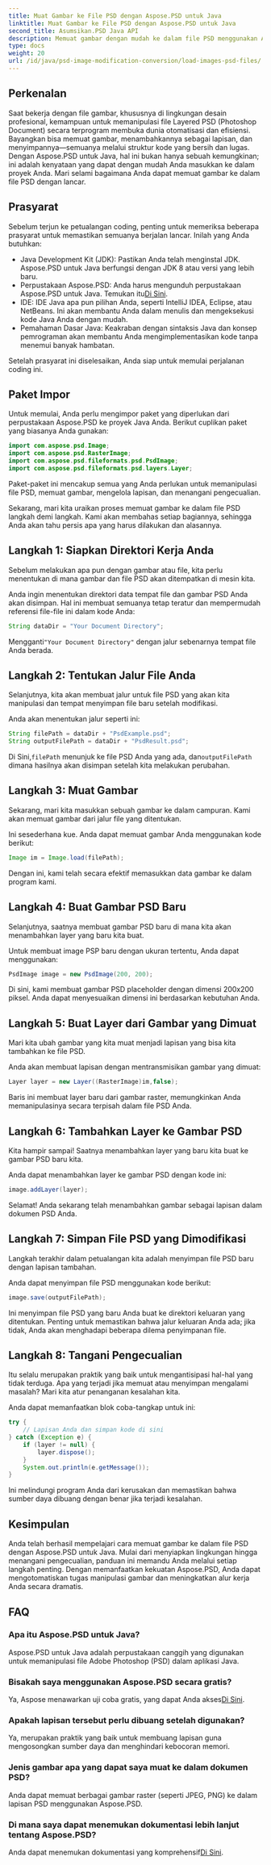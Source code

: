 ```yaml
---
title: Muat Gambar ke File PSD dengan Aspose.PSD untuk Java
linktitle: Muat Gambar ke File PSD dengan Aspose.PSD untuk Java
second_title: Asumsikan.PSD Java API
description: Memuat gambar dengan mudah ke dalam file PSD menggunakan Aspose.PSD untuk Java. Ikuti panduan langkah demi langkah ini untuk mengotomatiskan tugas manipulasi gambar Anda secara efektif.
type: docs
weight: 20
url: /id/java/psd-image-modification-conversion/load-images-psd-files/
---
```

## Perkenalan

Saat bekerja dengan file gambar, khususnya di lingkungan desain profesional, kemampuan untuk memanipulasi file Layered PSD (Photoshop Document) secara terprogram membuka dunia otomatisasi dan efisiensi. Bayangkan bisa memuat gambar, menambahkannya sebagai lapisan, dan menyimpannya—semuanya melalui struktur kode yang bersih dan lugas. Dengan Aspose.PSD untuk Java, hal ini bukan hanya sebuah kemungkinan; ini adalah kenyataan yang dapat dengan mudah Anda masukkan ke dalam proyek Anda. Mari selami bagaimana Anda dapat memuat gambar ke dalam file PSD dengan lancar.

## Prasyarat

Sebelum terjun ke petualangan coding, penting untuk memeriksa beberapa prasyarat untuk memastikan semuanya berjalan lancar. Inilah yang Anda butuhkan:

- Java Development Kit (JDK): Pastikan Anda telah menginstal JDK. Aspose.PSD untuk Java berfungsi dengan JDK 8 atau versi yang lebih baru.
-  Perpustakaan Aspose.PSD: Anda harus mengunduh perpustakaan Aspose.PSD untuk Java. Temukan itu[Di Sini](https://releases.aspose.com/psd/java/).
- IDE: IDE Java apa pun pilihan Anda, seperti IntelliJ IDEA, Eclipse, atau NetBeans. Ini akan membantu Anda dalam menulis dan mengeksekusi kode Java Anda dengan mudah.
- Pemahaman Dasar Java: Keakraban dengan sintaksis Java dan konsep pemrograman akan membantu Anda mengimplementasikan kode tanpa menemui banyak hambatan.

Setelah prasyarat ini diselesaikan, Anda siap untuk memulai perjalanan coding ini.

## Paket Impor

Untuk memulai, Anda perlu mengimpor paket yang diperlukan dari perpustakaan Aspose.PSD ke proyek Java Anda. Berikut cuplikan paket yang biasanya Anda gunakan:

```java
import com.aspose.psd.Image;
import com.aspose.psd.RasterImage;
import com.aspose.psd.fileformats.psd.PsdImage;
import com.aspose.psd.fileformats.psd.layers.Layer;
```

Paket-paket ini mencakup semua yang Anda perlukan untuk memanipulasi file PSD, memuat gambar, mengelola lapisan, dan menangani pengecualian.

Sekarang, mari kita uraikan proses memuat gambar ke dalam file PSD langkah demi langkah. Kami akan membahas setiap bagiannya, sehingga Anda akan tahu persis apa yang harus dilakukan dan alasannya.

## Langkah 1: Siapkan Direktori Kerja Anda

Sebelum melakukan apa pun dengan gambar atau file, kita perlu menentukan di mana gambar dan file PSD akan ditempatkan di mesin kita.

Anda ingin menentukan direktori data tempat file dan gambar PSD Anda akan disimpan. Hal ini membuat semuanya tetap teratur dan mempermudah referensi file-file ini dalam kode Anda:

```java
String dataDir = "Your Document Directory";
```

 Mengganti`"Your Document Directory"` dengan jalur sebenarnya tempat file Anda berada. 

## Langkah 2: Tentukan Jalur File Anda

Selanjutnya, kita akan membuat jalur untuk file PSD yang akan kita manipulasi dan tempat menyimpan file baru setelah modifikasi.

Anda akan menentukan jalur seperti ini:

```java
String filePath = dataDir + "PsdExample.psd";
String outputFilePath = dataDir + "PsdResult.psd";
```

 Di Sini,`filePath` menunjuk ke file PSD Anda yang ada, dan`outputFilePath` dimana hasilnya akan disimpan setelah kita melakukan perubahan.

## Langkah 3: Muat Gambar

Sekarang, mari kita masukkan sebuah gambar ke dalam campuran. Kami akan memuat gambar dari jalur file yang ditentukan.

Ini sesederhana kue. Anda dapat memuat gambar Anda menggunakan kode berikut:

```java
Image im = Image.load(filePath);
```

Dengan ini, kami telah secara efektif memasukkan data gambar ke dalam program kami. 

## Langkah 4: Buat Gambar PSD Baru

Selanjutnya, saatnya membuat gambar PSD baru di mana kita akan menambahkan layer yang baru kita buat.

Untuk membuat image PSP baru dengan ukuran tertentu, Anda dapat menggunakan:

```java
PsdImage image = new PsdImage(200, 200);
```

Di sini, kami membuat gambar PSD placeholder dengan dimensi 200x200 piksel. Anda dapat menyesuaikan dimensi ini berdasarkan kebutuhan Anda.

## Langkah 5: Buat Layer dari Gambar yang Dimuat

Mari kita ubah gambar yang kita muat menjadi lapisan yang bisa kita tambahkan ke file PSD.

Anda akan membuat lapisan dengan mentransmisikan gambar yang dimuat:

```java
Layer layer = new Layer((RasterImage)im,false);
```

Baris ini membuat layer baru dari gambar raster, memungkinkan Anda memanipulasinya secara terpisah dalam file PSD Anda.

## Langkah 6: Tambahkan Layer ke Gambar PSD

Kita hampir sampai! Saatnya menambahkan layer yang baru kita buat ke gambar PSD baru kita.

Anda dapat menambahkan layer ke gambar PSD dengan kode ini:

```java
image.addLayer(layer);
```

Selamat! Anda sekarang telah menambahkan gambar sebagai lapisan dalam dokumen PSD Anda.

## Langkah 7: Simpan File PSD yang Dimodifikasi

Langkah terakhir dalam petualangan kita adalah menyimpan file PSD baru dengan lapisan tambahan.

Anda dapat menyimpan file PSD menggunakan kode berikut:

```java
image.save(outputFilePath);
```

Ini menyimpan file PSD yang baru Anda buat ke direktori keluaran yang ditentukan. Penting untuk memastikan bahwa jalur keluaran Anda ada; jika tidak, Anda akan menghadapi beberapa dilema penyimpanan file.

## Langkah 8: Tangani Pengecualian

Itu selalu merupakan praktik yang baik untuk mengantisipasi hal-hal yang tidak terduga. Apa yang terjadi jika memuat atau menyimpan mengalami masalah? Mari kita atur penanganan kesalahan kita.

Anda dapat memanfaatkan blok coba-tangkap untuk ini:

```java
try {
    // Lapisan Anda dan simpan kode di sini
} catch (Exception e) {
    if (layer != null) {
        layer.dispose();
    }
    System.out.println(e.getMessage());
}
```

Ini melindungi program Anda dari kerusakan dan memastikan bahwa sumber daya dibuang dengan benar jika terjadi kesalahan.

## Kesimpulan

Anda telah berhasil mempelajari cara memuat gambar ke dalam file PSD dengan Aspose.PSD untuk Java. Mulai dari menyiapkan lingkungan hingga menangani pengecualian, panduan ini memandu Anda melalui setiap langkah penting. Dengan memanfaatkan kekuatan Aspose.PSD, Anda dapat mengotomatiskan tugas manipulasi gambar dan meningkatkan alur kerja Anda secara dramatis.


## FAQ

### Apa itu Aspose.PSD untuk Java?

Aspose.PSD untuk Java adalah perpustakaan canggih yang digunakan untuk memanipulasi file Adobe Photoshop (PSD) dalam aplikasi Java.

### Bisakah saya menggunakan Aspose.PSD secara gratis?

 Ya, Aspose menawarkan uji coba gratis, yang dapat Anda akses[Di Sini](https://releases.aspose.com/).

### Apakah lapisan tersebut perlu dibuang setelah digunakan?

Ya, merupakan praktik yang baik untuk membuang lapisan guna mengosongkan sumber daya dan menghindari kebocoran memori.

### Jenis gambar apa yang dapat saya muat ke dalam dokumen PSD?

Anda dapat memuat berbagai gambar raster (seperti JPEG, PNG) ke dalam lapisan PSD menggunakan Aspose.PSD.

### Di mana saya dapat menemukan dokumentasi lebih lanjut tentang Aspose.PSD?

 Anda dapat menemukan dokumentasi yang komprehensif[Di Sini](https://reference.aspose.com/psd/java/).